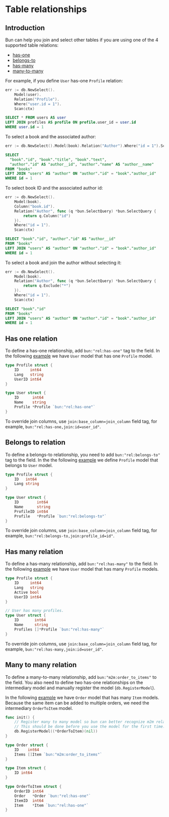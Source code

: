 # Table relationships

## Introduction

Bun can help you join and select other tables if you are using one of the 4 supported table
relations:

- [has-one](#has-one-relation)
- [belongs-to](#belongs-to-relation)
- [has-many](#has-many-relation)
- [many-to-many](#many-to-many-relation)

For example, if you define `User` has-one `Profile` relation:

```go
err := db.NewSelect().
	Model(user).
	Relation("Profile").
	Where("user.id = 1").
	Scan(ctx)
```

```sql
SELECT * FROM users AS user
LEFT JOIN profiles AS profile ON profile.user_id = user.id
WHERE user.id = 1
```

To select a book and the associated author:

```go
err := db.NewSelect().Model(book).Relation("Author").Where("id = 1").Scan(ctx)
```

```sql
SELECT
  "book"."id", "book"."title", "book"."text",
  "author"."id" AS "author__id", "author"."name" AS "author__name"
FROM "books"
LEFT JOIN "users" AS "author" ON "author"."id" = "book"."author_id"
WHERE id = 1
```

To select book ID and the associated author id:

```go
err := db.NewSelect().
	Model(book).
	Column("book.id").
	Relation("Author", func (q *bun.SelectQuery) *bun.SelectQuery {
		return q.Column("id")
	}).
    Where("id = 1").
	Scan(ctx)
```

```sql
SELECT "book"."id", "author"."id" AS "author__id"
FROM "books"
LEFT JOIN "users" AS "author" ON "author"."id" = "book"."author_id"
WHERE id = 1
```

To select a book and join the author without selecting it:

```go
err := db.NewSelect().
	Model(book).
	Relation("Author", func (q *bun.SelectQuery) *bun.SelectQuery {
		return q.Exclude("*")
	}).
    Where("id = 1").
	Scan(ctx)
```

```sql
SELECT "book"."id"
FROM "books"
LEFT JOIN "users" AS "author" ON "author"."id" = "book"."author_id"
WHERE id = 1
```

## Has one relation

To define a has-one relationship, add `bun:"rel:has-one"` tag to the field. In the following
[example](https://github.com/uptrace/bun/tree/master/example/has-one) we have `User` model that has
one `Profile` model.

```go
type Profile struct {
	ID	   int64
	Lang   string
	UserID int64
}

type User struct {
	ID		int64
	Name	string
	Profile *Profile `bun:"rel:has-one"`
}
```

To override join columns, use `join:base_column=join_column` field tag, for example,
`bun:"rel:has-one,join:id=user_id"`.

## Belongs to relation

To define a belongs-to relationship, you need to add `bun:"rel:belongs-to"` tag to the field. In the
the following [example](https://github.com/uptrace/bun/tree/master/example/belongs-to) we define
`Profile` model that belongs to `User` model.

```go
type Profile struct {
	ID	 int64
	Lang string
}

type User struct {
	ID		  int64
	Name	  string
	ProfileID int64
	Profile	  *Profile `bun:"rel:belongs-to"`
}
```

To override join columns, use `join:base_column=join_column` field tag, for example,
`bun:"rel:belongs-to,join:profile_id=id"`.

## Has many relation

To define a has-many relationship, add `bun:"rel:has-many"` to the field. In the following
[example](https://github.com/uptrace/bun/tree/master/example/has-many) we have `User` model that has
many `Profile` models.

```go
type Profile struct {
    ID     int64
    Lang   string
    Active bool
    UserID int64
}

// User has many profiles.
type User struct {
    ID       int64
    Name     string
    Profiles []*Profile `bun:"rel:has-many"`
}
```

To override join columns, use `join:base_column=join_column` field tag, for example,
`bun:"rel:has-many,join:id=user_id"`.

## Many to many relation

To define a many-to-many relationship, add `bun:"m2m:order_to_items"` to the field. You also need to
define two has-one relationships on the intermediary model and manually register the model
(`db.RegisterModel`).

In the following [example](https://github.com/uptrace/bun/tree/master/example/many-to-many) we have
`Order` model that has many `Item` models. Because the same item can be added to multiple orders, we
need the intermediary `OrderToItem` model.

```go
func init() {
    // Register many to many model so bun can better recognize m2m relation.
    // This should be done before you use the model for the first time.
    db.RegisterModel((*OrderToItem)(nil))
}

type Order struct {
    ID    int64
    Items []Item `bun:"m2m:order_to_items"`
}

type Item struct {
    ID int64
}

type OrderToItem struct {
    OrderID int64
	Order   *Order `bun:"rel:has-one"`
    ItemID  int64
	Item    *Item `bun:"rel:has-one"`
}
```
